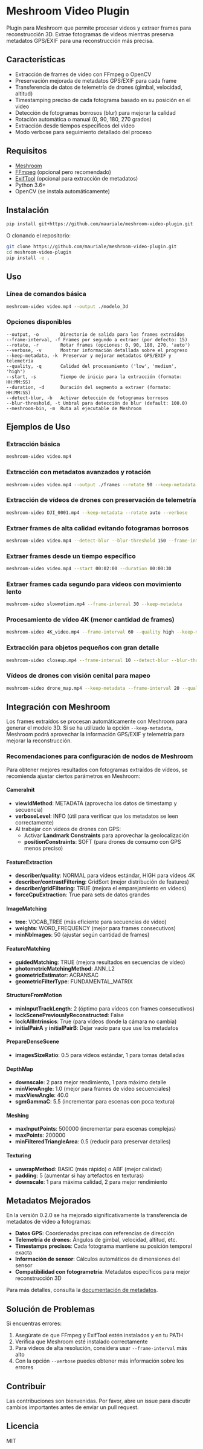 # Meshroom Video Plugin

Plugin para Meshroom que permite procesar videos y extraer frames para reconstrucción 3D. Extrae fotogramas de videos mientras preserva metadatos GPS/EXIF para una reconstrucción más precisa.

## Características

- Extracción de frames de video con FFmpeg o OpenCV
- Preservación mejorada de metadatos GPS/EXIF para cada frame
- Transferencia de datos de telemetría de drones (gimbal, velocidad, altitud)
- Timestamping preciso de cada fotograma basado en su posición en el video
- Detección de fotogramas borrosos (blur) para mejorar la calidad
- Rotación automática o manual (0, 90, 180, 270 grados)
- Extracción desde tiempos específicos del video
- Modo verbose para seguimiento detallado del proceso

## Requisitos

- [Meshroom](https://github.com/alicevision/meshroom)
- [FFmpeg](https://ffmpeg.org/) (opcional pero recomendado)
- [ExifTool](https://exiftool.org/) (opcional para extracción de metadatos)
- Python 3.6+
- OpenCV (se instala automáticamente)

## Instalación

```bash
pip install git+https://github.com/mauriale/meshroom-video-plugin.git
```

O clonando el repositorio:

```bash
git clone https://github.com/mauriale/meshroom-video-plugin.git
cd meshroom-video-plugin
pip install -e .
```

## Uso

### Línea de comandos básica

```bash
meshroom-video video.mp4 --output ./modelo_3d
```

### Opciones disponibles

```
--output, -o        Directorio de salida para los frames extraídos
--frame-interval, -f Frames por segundo a extraer (por defecto: 15)
--rotate, -r        Rotar frames (opciones: 0, 90, 180, 270, 'auto')
--verbose, -v       Mostrar información detallada sobre el progreso
--keep-metadata, -k  Preservar y mejorar metadatos GPS/EXIF y telemetría
--quality, -q       Calidad del procesamiento ('low', 'medium', 'high')
--start, -s         Tiempo de inicio para la extracción (formato: HH:MM:SS)
--duration, -d      Duración del segmento a extraer (formato: HH:MM:SS)
--detect-blur, -b   Activar detección de fotogramas borrosos
--blur-threshold, -t Umbral para detección de blur (default: 100.0)
--meshroom-bin, -m  Ruta al ejecutable de Meshroom
```

## Ejemplos de Uso

### Extracción básica

```bash
meshroom-video video.mp4
```

### Extracción con metadatos avanzados y rotación

```bash
meshroom-video video.mp4 --output ./frames --rotate 90 --keep-metadata --verbose
```

### Extracción de vídeos de drones con preservación de telemetría

```bash
meshroom-video DJI_0001.mp4 --keep-metadata --rotate auto --verbose
```

### Extraer frames de alta calidad evitando fotogramas borrosos

```bash
meshroom-video video.mp4 --detect-blur --blur-threshold 150 --frame-interval 30
```

### Extraer frames desde un tiempo específico

```bash
meshroom-video video.mp4 --start 00:02:00 --duration 00:00:30
```

### Extraer frames cada segundo para vídeos con movimiento lento

```bash
meshroom-video slowmotion.mp4 --frame-interval 30 --keep-metadata
```

### Procesamiento de vídeo 4K (menor cantidad de frames)

```bash
meshroom-video 4K_video.mp4 --frame-interval 60 --quality high --keep-metadata
```

### Extracción para objetos pequeños con gran detalle

```bash
meshroom-video closeup.mp4 --frame-interval 10 --detect-blur --blur-threshold 200
```

### Vídeos de drones con visión cenital para mapeo

```bash
meshroom-video drone_map.mp4 --keep-metadata --frame-interval 20 --quality high
```

## Integración con Meshroom

Los frames extraídos se procesan automáticamente con Meshroom para generar el modelo 3D. Si se ha utilizado la opción `--keep-metadata`, Meshroom podrá aprovechar la información GPS/EXIF y telemetría para mejorar la reconstrucción.

### Recomendaciones para configuración de nodos de Meshroom

Para obtener mejores resultados con fotogramas extraídos de vídeos, se recomienda ajustar ciertos parámetros en Meshroom:

#### CameraInit

- **viewIdMethod**: METADATA (aprovecha los datos de timestamp y secuencia)
- **verboseLevel**: INFO (útil para verificar que los metadatos se leen correctamente)
- Al trabajar con videos de drones con GPS:
  - Activar **Landmark Constraints** para aprovechar la geolocalización
  - **positionConstraints**: SOFT (para drones de consumo con GPS menos preciso)

#### FeatureExtraction

- **describer/quality**: NORMAL para vídeos estándar, HIGH para vídeos 4K
- **describer/contrastFiltering**: GridSort (mejor distribución de features)
- **describer/gridFiltering**: TRUE (mejora el emparejamiento en vídeos)
- **forceCpuExtraction**: True para sets de datos grandes

#### ImageMatching

- **tree**: VOCAB_TREE (más eficiente para secuencias de vídeo)
- **weights**: WORD_FREQUENCY (mejor para frames consecutivos)
- **minNbImages**: 50 (ajustar según cantidad de frames)

#### FeatureMatching

- **guidedMatching**: TRUE (mejora resultados en secuencias de vídeo)
- **photometricMatchingMethod**: ANN_L2
- **geometricEstimator**: ACRANSAC
- **geometricFilterType**: FUNDAMENTAL_MATRIX

#### StructureFromMotion

- **minInputTrackLength**: 2 (óptimo para vídeos con frames consecutivos)
- **lockScenePreviouslyReconstructed**: False
- **lockAllIntrinsics**: True (para vídeos donde la cámara no cambia)
- **initialPairA** y **initialPairB**: Dejar vacío para que use los metadatos

#### PrepareDenseScene

- **imagesSizeRatio**: 0.5 para vídeos estándar, 1 para tomas detalladas

#### DepthMap

- **downscale**: 2 para mejor rendimiento, 1 para máximo detalle
- **minViewAngle**: 1.0 (mejor para frames de video secuenciales)
- **maxViewAngle**: 40.0
- **sgmGammaC**: 5.5 (incrementar para escenas con poca textura)

#### Meshing

- **maxInputPoints**: 500000 (incrementar para escenas complejas)
- **maxPoints**: 200000
- **minFilteredTriangleArea**: 0.5 (reducir para preservar detalles)

#### Texturing

- **unwrapMethod**: BASIC (más rápido) o ABF (mejor calidad)
- **padding**: 5 (aumentar si hay artefactos en texturas)
- **downscale**: 1 para máxima calidad, 2 para mejor rendimiento

## Metadatos Mejorados

En la versión 0.2.0 se ha mejorado significativamente la transferencia de metadatos de video a fotogramas:

- **Datos GPS**: Coordenadas precisas con referencias de dirección
- **Telemetría de drones**: Ángulos de gimbal, velocidad, altitud, etc.
- **Timestamps precisos**: Cada fotograma mantiene su posición temporal exacta
- **Información de sensor**: Cálculos automáticos de dimensiones del sensor
- **Compatibilidad con fotogrametría**: Metadatos específicos para mejor reconstrucción 3D

Para más detalles, consulta la [documentación de metadatos](docs/metadata_improvements.md).

## Solución de Problemas

Si encuentras errores:

1. Asegúrate de que FFmpeg y ExifTool estén instalados y en tu PATH
2. Verifica que Meshroom esté instalado correctamente
3. Para videos de alta resolución, considera usar `--frame-interval` más alto
4. Con la opción `--verbose` puedes obtener más información sobre los errores

## Contribuir

Las contribuciones son bienvenidas. Por favor, abre un issue para discutir cambios importantes antes de enviar un pull request.

## Licencia

MIT